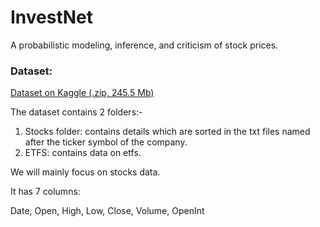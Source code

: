 # InvestNet
A probabilistic modeling, inference, and criticism of stock prices.

### Dataset:

[Dataset on Kaggle (.zip, 245.5 Mb)](https://www.kaggle.com/borismarjanovic/price-volume-data-for-all-us-stocks-etfs/data)


The dataset contains 2 folders:- 

1.	Stocks folder: contains details which are sorted in the txt files named after the ticker symbol of the company.
2.	ETFS: contains data on etfs.


We will mainly focus on stocks data.


It has 7 columns:

Date, Open, High, Low, Close, Volume, OpenInt
